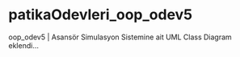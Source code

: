 # patikaOdevleri_oop_odev5
oop_odev5 | Asansör Simulasyon Sistemine ait UML Class Diagram eklendi...
